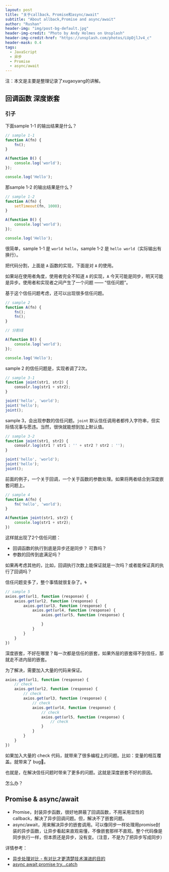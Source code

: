 ```yaml
---
layout: post
title: "关于callback、Promise和async/await"
subtitle: "About allback,Promise and async/await"
author: "Rushan"
header-img: "img/post-bg-default.jpg"
header-img-credit: "Photo by Andy Holmes on Unsplash"
header-img-credit-href: "https://unsplash.com/photos/LUpDjlJv4_c"
header-mask: 0.4
tags:
  - JavaScript
  - 异步
  - Promise
  - async/await
---
```


注：本文是主要是整理记录了xugaoyang的讲解。

## 回调函数 深度嵌套

### 引子

下面sample 1-1 的输出结果是什么？

```js
// sample 1-1
function A(fn) {
    fn();
}

A(function B() {
    console.log('world');
});

console.log('Hello');
```

那sample 1-2 的输出结果是什么？

```js
// sample 1-2
function A(fn) {
    setTimeout(fn, 1000);
}

A(function B() {
    console.log('world');
});

console.log('Hello');
```

很简单，sample 1-1 是 `world hello`，sample 1-2 是 `hello world`（实际输出有换行）。

把代码分割，上面是 `A` 函数的实现，下面是对 `A` 的使用。

如果站在使用者角度，使用者完全不知道 `A` 的实现，`A` 今天可能是同步，明天可能是异步。使用者和实现者之间产生了一个问题 —— “信任问题”。

基于这个信任问题考虑，还可以出现很多信任问题。

```js
// sample 2
function A(fn) {
    fn();
    fn();
}

// 分割线

A(function B() {
    console.log('world');
});

console.log('Hello');
```

sample 2 的信任问题是，实现者调了2次。

```js
// sample 3-1
function joint(str1, str2) {
    consolr.log(str1 + str2);
}

joint('hello', 'world');
joint('hello');
joint();
```

sample 3，会出现参数的信任问题。`joint` 默认信任调用者都传入字符串，但实际情况事与愿违。当然，很快就能想到加上默认值。

```js
// sample 3-2
function joint(str1, str2) {
    consolr.log(str1 ? str1 : '' + str2 ? str2 : '');
}

joint('hello', 'world');
joint('hello');
joint();
```

前面的例子，一个关于回调，一个关于函数的参数处理。如果将两者结合到深度嵌套问题上。

```js
// sample 4
function A(fn) {
    fn('hello', 'world');
}

A(function joint(str1, str2) {
    console.log(str1 + str2);
})
```

这样就出现了2个信任问题：

- 回调函数的执行到底是异步还是同步？ 可靠吗？
- 参数的回传到底满足吗？

如果再考虑其他的，比如，回调执行次数上能保证就是一次吗？或者能保证真的执行了回调吗？

信任问题变多了，整个事情就很复杂了。🌀

```js
// sample 5
axios.get(url1, function (response) {
    axios.get(url2, function (response) {
        axios.get(url3, function (response) {
            axios.get(url4, function (response) {
                axios.get(url5, function (response) {

                }
            }
        }
    }
})
```

深度嵌套，不好在哪里？每一次都是信任的嵌套，如果外层的嵌套得不到信任，那就走不进内层的嵌套。

为了解决，需要加入大量的代码来保证。

```js
axios.get(url1, function (response) {
    // check
    axios.get(url2, function (response) {
        // check
        axios.get(url3, function (response) {
            // check
            axios.get(url4, function (response) {
                // check
                axios.get(url5, function (response) {
                    // check
                }
            }
        }
    }
})
```

如果加入大量的 check 代码，就带来了很多编程上的问题。比如：变量的相互覆盖。就带来了 bug🐛。

也就是，在解决信任问题时带来了更多的问题。这就是深度嵌套不好的原因。

怎么办？

## Promise & async/await

- Promise，封装异步函数，很好地屏蔽了回调函数，不用采用显性的callback，解决了异步回调问题。但，解决不了嵌套问题。
- async/await，用来解决异步的嵌套调用。可以像同步一样处理用promise封装的异步函数，让异步看起来直观易懂，不像嵌套那样不直观。整个代码像是同步执行一样，但本质还是异步，没有变。（注意，不是为了把异步写成同步）

详情参考：

- [异步处理对比 - 有对比才更清楚技术演进的目的](https://xugaoyang.com/post/59e04f475c5425181ea1e9e0)
- [async await promise try...catch](https://xugaoyang.com/post/59ddc711da515e18113d3c05)
  